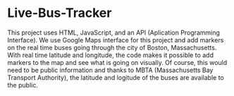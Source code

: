 # Live-Bus-Tracker

This project uses HTML, JavaScript, and an API (Aplication Programming Interface). We use Google Maps interface for this project and add markers on the real time buses going through the city of Boston, Massachusetts. With real time latitude and longitude, the code makes it possible to add markers to the map and see what is going on visually. Of course, this would need to be public information and thanks to MBTA (Massachusetts Bay Transport Authority), the latitude and logitude of the buses are available to the public.

